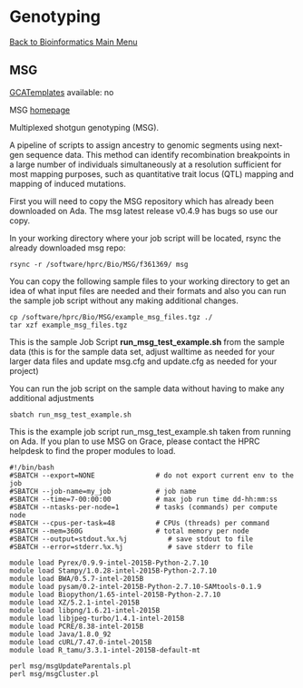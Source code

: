 # Genotyping

[Back to Bioinformatics Main
Menu](/kb3/Software/Bioinformatics/Bioinformatics/)

## MSG

[GCATemplates](/kb3/Software/useful-tools/SW@GCATemplates/ "wikilink") available: no

MSG [homepage](http://genomics.princeton.edu/AndolfattoLab/MSG.html)

Multiplexed shotgun genotyping (MSG).

A pipeline of scripts to assign ancestry to genomic segments using
next-gen sequence data. This method can identify recombination
breakpoints in a large number of individuals simultaneously at a
resolution sufficient for most mapping purposes, such as quantitative
trait locus (QTL) mapping and mapping of induced mutations.

First you will need to copy the MSG repository which has already been
downloaded on Ada. The msg latest release v0.4.9 has bugs so use our
copy.

In your working directory where your job script will be located, rsync
the already downloaded msg repo:

    rsync -r /software/hprc/Bio/MSG/f361369/ msg

You can copy the following sample files to your working directory to get
an idea of what input files are needed and their formats and also you
can run the sample job script without any making additional changes.

    cp /software/hprc/Bio/MSG/example_msg_files.tgz ./
    tar xzf example_msg_files.tgz

This is the sample Job Script **run\_msg\_test\_example.sh** from the
sample data (this is for the sample data set, adjust walltime as needed
for your larger data files and update msg.cfg and update.cfg as needed
for your project)

You can run the job script on the sample data without having to make any
additional adjustments

    sbatch run_msg_test_example.sh

This is the example job script run\_msg\_test\_example.sh taken from
running on Ada. If you plan to use MSG on Grace, please contact the HPRC
helpdesk to find the proper modules to load.

    #!/bin/bash
    #SBATCH --export=NONE               # do not export current env to the job
    #SBATCH --job-name=my_job           # job name
    #SBATCH --time=7-00:00:00           # max job run time dd-hh:mm:ss
    #SBATCH --ntasks-per-node=1         # tasks (commands) per compute node
    #SBATCH --cpus-per-task=48          # CPUs (threads) per command
    #SBATCH --mem=360G                  # total memory per node
    #SBATCH --output=stdout.%x.%j          # save stdout to file
    #SBATCH --error=stderr.%x.%j           # save stderr to file
    
    module load Pyrex/0.9.9-intel-2015B-Python-2.7.10
    module load Stampy/1.0.28-intel-2015B-Python-2.7.10
    module load BWA/0.5.7-intel-2015B
    module load pysam/0.2-intel-2015B-Python-2.7.10-SAMtools-0.1.9
    module load Biopython/1.65-intel-2015B-Python-2.7.10
    module load XZ/5.2.1-intel-2015B
    module load libpng/1.6.21-intel-2015B
    module load libjpeg-turbo/1.4.1-intel-2015B
    module load PCRE/8.38-intel-2015B
    module load Java/1.8.0_92
    module load cURL/7.47.0-intel-2015B
    module load R_tamu/3.3.1-intel-2015B-default-mt
    
    perl msg/msgUpdateParentals.pl
    perl msg/msgCluster.pl
